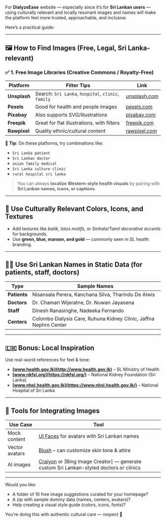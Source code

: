 For **DialyzeEase** website — especially since it’s for **Sri Lankan users** — using culturally relevant and locally resonant images and names will make the platform feel more trusted, approachable, and inclusive.

Here’s a practical guide:

---

## 🖼️ How to Find Images (Free, Legal, Sri Lanka-relevant)

### ✅ 1. **Free Image Libraries (Creative Commons / Royalty-Free)**

| Platform            | Filter Tips                              | Link                          |
|---------------------|-------------------------------------------|-------------------------------|
| **Unsplash**        | Search: `Sri Lanka`, `hospital`, `clinic`, `family` | [unsplash.com](https://unsplash.com) |
| **Pexels**          | Good for health and people images         | [pexels.com](https://www.pexels.com) |
| **Pixabay**         | Also supports SVG/illustrations           | [pixabay.com](https://pixabay.com) |
| **Freepik**         | Great for flat illustrations, with filters | [freepik.com](https://www.freepik.com) |
| **Rawpixel**        | Quality ethnic/cultural content           | [rawpixel.com](https://www.rawpixel.com) |

📌 **Tip**: On these platforms, try combinations like:
- `Sri Lanka patient`
- `Sri Lankan doctor`
- `asian family medical`
- `Sri Lanka culture clinic`
- `rural hospital sri lanka`

> You can always **localize Western-style health visuals** by pairing with **Sri Lankan names, icons, or captions**.

---

## 🎨 Use Culturally Relevant Colors, Icons, and Textures
- Add textures like *batik*, *lotus motifs*, or *Sinhala/Tamil decorative accents* for backgrounds.
- Use **green, blue, maroon, and gold** — commonly seen in SL health branding.

---

## 👩‍⚕️ Use Sri Lankan Names in Static Data (for patients, staff, doctors)

| Type         | Sample Names                            |
|--------------|------------------------------------------|
| **Patients** | Nisansala Perera, Kanchana Silva, Tharindu De Alwis |
| **Doctors**  | Dr. Chamari Wijeratne, Dr. Nuwan Jayasena |
| **Staff**    | Dinesh Ranasinghe, Nadeeka Fernando      |
| **Centers**  | Colombo Dialysis Care, Ruhuna Kidney Clinic, Jaffna Nephro Center |

---

## 🇱🇰 Bonus: Local Inspiration

Use real-world references for feel & tone:
- **[www.health.gov.lk](http://www.health.gov.lk)** – SL Ministry of Health
- **[www.nkfsl.org](https://nkfsl.org/)** – National Kidney Foundation (Sri Lanka)
- **[www.nhsl.health.gov.lk](https://www.nhsl.health.gov.lk/)** – National Hospital of Sri Lanka

---

## 🧩 Tools for Integrating Images

| Use Case       | Tool                                   |
|----------------|----------------------------------------|
| Mock content   | [UI Faces](https://uifaces.co/) for avatars with Sri Lankan names |
| Vector avatars | [Blush](https://blush.design) – can customize skin tone & attire |
| AI images      | [Craiyon](https://www.craiyon.com) or [Bing Image Creator] — generate custom Sri Lankan-styled doctors or clinics |

---

Would you like:
- A folder of 10 free image suggestions curated for your homepage?
- A zip with sample dummy data (names, centers, avatars)?
- Help creating a visual style guide (colors, icons, fonts)?

You're doing this with authentic cultural care — respect 🙌